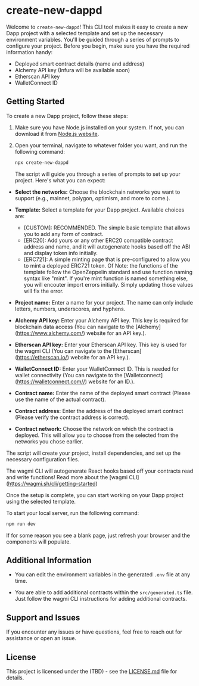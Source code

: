 # create-new-dappd

Welcome to `create-new-dappd`! This CLI tool makes it easy to create a new Dapp project with a selected template and set up the necessary environment variables. You'll be guided through a series of prompts to configure your project. Before you begin, make sure you have the required information handy:

- Deployed smart contract details (name and address)
- Alchemy API key (Infura will be available soon)
- Etherscan API key
- WalletConnect ID

## Getting Started

To create a new Dapp project, follow these steps:

1. Make sure you have Node.js installed on your system. If not, you can download it from [Node.js website](https://nodejs.org/).

2. Open your terminal, navigate to whatever folder you want, and run the following command:

   ```sh
   npx create-new-dappd
   ```

   The script will guide you through a series of prompts to set up your project. Here's what you can expect:

- **Select the networks:** Choose the blockchain networks you want to support (e.g., mainnet, polygon, optimism, and more to come.).

- **Template:** Select a template for your Dapp project. Available choices are:
  - [CUSTOM]: RECOMMENDED. The simple basic template that allows you to add any form of contract.
  - [ERC20]: Add yours or any other ERC20 compatible contract address and name, and it will autogenerate hooks based off the ABI and display token info initially.
  - [ERC721]: A simple minting page that is pre-configured to allow you to mint a deployed ERC721 token. Of Note: the functions of the template follow the OpenZeppelin standard and use function naming syntax like "mint". If you're mint function is named something else, you will encouter import errors initially. Simply updating those values will fix the error.

- **Project name:** Enter a name for your project. The name can only include letters, numbers, underscores, and hyphens.

- **Alchemy API key:** Enter your Alchemy API key. This key is required for blockchain data access (You can navigate to the [Alchemy] (https://www.alchemy.com/) website for an API key.).

- **Etherscan API key:** Enter your Etherscan API key. This key is used for the wagmi CLI (You can navigate to the [Etherscan] (https://etherscan.io/) website for an API key.).

- **WalletConnect ID:** Enter your WalletConnect ID. This is needed for wallet connectivity (You can navigate to the [Walletconnect] (https://walletconnect.com//) website for an ID.).

- **Contract name:** Enter the name of the deployed smart contract (Please use the name of the actual contract).

- **Contract address:** Enter the address of the deployed smart contract (Please verify the contract address is correct).

- **Contract network:** Choose the network on which the contract is deployed. This will allow you to choose from the selected from the networks you chose earlier.

The script will create your project, install dependencies, and set up the necessary configuration files.

The wagmi CLI will autogenerate React hooks based off your contracts read and write functions! Read more about the [wagmi CLI] (https://wagmi.sh/cli/getting-started)

Once the setup is complete, you can start working on your Dapp project using the selected template.

To start your local server, run the following command:

```sh
npm run dev
```

If for some reason you see a blank page, just refresh your browser and the components will populate.

## Additional Information

- You can edit the environment variables in the generated `.env` file at any time.

- You are able to add additional contracts within the `src/generated.ts` file. Just follow the wagmi CLI instructions for adding additional contracts.

## Support and Issues

If you encounter any issues or have questions, feel free to reach out for assistance or open an issue.

## License

This project is licensed under the (TBD) - see the [LICENSE.md](LICENSE.md) file for details.
